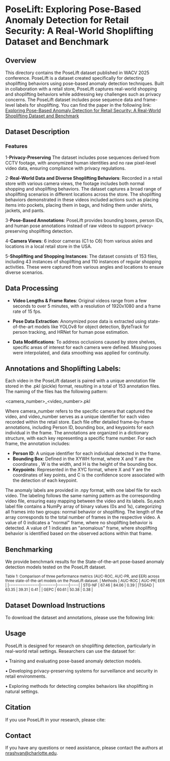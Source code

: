 # PoseLift: Exploring Pose-Based Anomaly Detection for Retail Security: A Real-World Shoplifting Dataset and Benchmark

## Overview
This directory contains the PoseLift dataset published in WACV 2025 conference. PoseLift is a dataset created specifically for detecting shoplifting behaviors using pose-based anomaly detection techniques. Built in collaboration with a retail store, PoseLift captures real-world shopping and shoplifting behaviors while addressing key challenges such as privacy concerns. The PoseLift dataset includes pose sequence data and frame-level labels for shoplifting. You can find the paper in the following link: [Exploring Pose-Based Anomaly Detection for Retail Security: A Real-World Shoplifting Dataset and Benchmark](https://arxiv.org/abs/2501.06591)

## Dataset Description

### Features 
1-**Privacy-Preserving**
The dataset includes pose sequences derived from CCTV footage, with anonymized human identities and no raw pixel-level video data, ensuring compliance with privacy regulations.


2-**Real-World Data and Diverse Shoplifting Behaviors**: Recorded in a retail store with various camera views, the footage includes both normal shopping and shoplifting behaviors. The dataset captures a broad range of shoplifting scenarios in different locations across the store. The shoplifting behaviors demonstrated in these videos included actions such as placing items into pockets, placing them in bags, and hiding them under shirts, jackets, and pants.


3-**Pose-Based Annotations**: PoseLift provides bounding boxes, person IDs, and human pose annotations instead of raw videos to support privacy-preserving shoplifting detection.


4-**Camera Views**: 6 indoor cameras (C1 to C6) from various aisles and locations in a local retail store in the USA.


5-**Shoplifting and Shopping Instances**: The dataset consists of 153 files, including 43 instances of shoplifting and 110 instances of regular shopping activities. These were captured from various angles and locations to ensure diverse scenarios.


## Data Processing
- **Video Lengths & Frame Rates**: Original videos range from a few seconds to over 5 minutes, with a resolution of 1920x1080 and a frame rate of 15 fps.

  
- **Pose Data Extraction**: Anonymized pose data is extracted using state-of-the-art models like YOLOv8 for object detection, ByteTrack for person tracking, and HRNet for human pose estimation.

  
- **Data Modifications**: To address occlusions caused by store shelves, specific areas of interest for each camera were defined. Missing poses were interpolated, and data smoothing was applied for continuity.


## Annotations and Shoplifting Labels:
Each video in the PoseLift dataset is paired with a unique annotation file stored in the .pkl (pickle) format, resulting in a total of 153 annotation files. The naming of the files has the following pattern:

<camera_number>_<video_number>.pkl


Where camera_number refers to the specific camera that captured the video, and video_number serves as a unique identifier for each video recorded within the retail store.
Each file offer detailed frame-by-frame annotations, including Person ID, bounding box, and keypoints for each individual in the frame.
The annotations are organized in a dictionary structure, with each key representing a specific frame number. For each frame, the annotation includes:
- **Person ID**: A unique identifier for each individual detected in the frame.
- **Bounding Box**: Defined in the XYWH format, where X and Y are the coordinates , W is the width, and H is the height of the bounding box.
- **Keypoints**: Represented in the XYC format, where X and Y are the coordinates of key points, and C is the confidence score associated with the detection of each keypoint.


The anomaly labels are provided in .npy format, with one label file for each video. The labeling follows the same naming pattern as the corresponding video file, ensuring easy mapping between the video and its labels. So,each label file contains a NumPy array of binary values (0s and 1s), categorizing all frames into two groups: normal behavior or shoplifting. The length of the array corresponds to the total number of frames in the respective video. A value of 0 indicates a "normal" frame, where no shoplifting behavior is detected. A value of 1 indicates an "anomalous" frame, where shoplifting behavior is identified based on the observed actions within that frame.

## Benchmarking

We provide benchmark results for the State-of-the-art pose-based anomaly detection models tested on the PoseLift dataset.


<sub> Table 1: Comparison of three performance metrics (AUC-ROC, AUC-PR, and EER) across three state-of-the-art models on the PoseLift dataset.
| Methods          | AUC-ROC | AUC-PR| EER |
|------------------|---------|-------|-----|
| STG-NF         |    67.46   | 84.06        | 0.39   |
|TSGAD           |   63.35    |  39.31       | 0.41    |
| GEPC          |   60.61    |  50.38       | 0.38  |


## Dataset Download Instructions
To download the dataset and annotations, please use the following link:

## Usage
PoseLift is designed for research on shoplifting detection, particularly in real-world retail settings. Researchers can use the dataset for:


•	Training and evaluating pose-based anomaly detection models.


•	Developing privacy-preserving systems for surveillance and security in retail environments.


•	Exploring methods for detecting complex behaviors like shoplifting in natural settings.

## Citation
If you use PoseLift in your research, please cite:

## Contact
If you have any questions or need assistance, please contact the authors at nrashvan@charlotte.edu.
